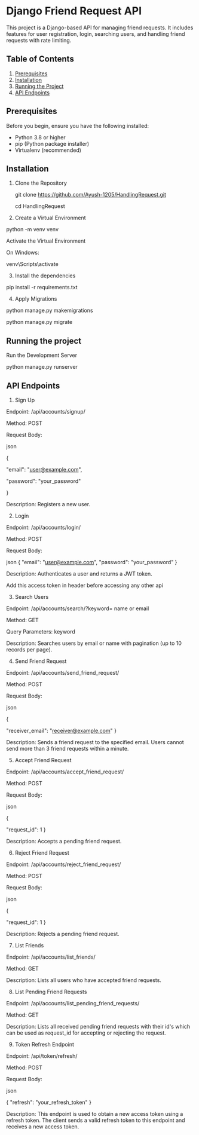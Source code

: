 # Django Friend Request API

This project is a Django-based API for managing friend requests. It includes features for user registration, login, searching users, and handling friend requests with rate limiting.

## Table of Contents
1. [Prerequisites](#prerequisites)
2. [Installation](#installation)
3. [Running the Project](#running-the-project)
4. [API Endpoints](#api-endpoints)


## Prerequisites

Before you begin, ensure you have the following installed:
- Python 3.8 or higher
- pip (Python package installer)
- Virtualenv (recommended)

## Installation

1. Clone the Repository

   git clone https://github.com/Ayush-1205/HandlingRequest.git
   
   cd HandlingRequest
   
3. Create a Virtual Environment

python -m venv venv

Activate the Virtual Environment

On Windows:

venv\Scripts\activate

3. Install the dependencies

pip install -r requirements.txt

4. Apply Migrations

python manage.py makemigrations

python manage.py migrate

## Running the project
Run the Development Server

python manage.py runserver

## API Endpoints
1. Sign Up

Endpoint: /api/accounts/signup/

Method: POST

Request Body:

json

{

  "email": "user@example.com",
  
  "password": "your_password"
  
}

Description: Registers a new user.

2. Login

Endpoint: /api/accounts/login/

Method: POST

Request Body:

json
{
  "email": "user@example.com",
  "password": "your_password"
}

Description: Authenticates a user and returns a JWT token.

Add this access token in header before accessing any other api

3. Search Users

Endpoint: /api/accounts/search/?keyword= name or email

Method: GET

Query Parameters: keyword

Description: Searches users by email or name with pagination (up to 10 records per page).

4. Send Friend Request

Endpoint: /api/accounts/send_friend_request/

Method: POST

Request Body:

json

{

  "receiver_email": "receiver@example.com"
}


Description: Sends a friend request to the specified email. Users cannot send more than 3 friend requests within a minute.

5. Accept Friend Request

Endpoint: /api/accounts/accept_friend_request/

Method: POST

Request Body:

json

{

  "request_id": 1
}


Description: Accepts a pending friend request.

6. Reject Friend Request

Endpoint: /api/accounts/reject_friend_request/

Method: POST

Request Body:

json

{

  "request_id": 1
}


Description: Rejects a pending friend request.

7. List Friends

Endpoint: /api/accounts/list_friends/

Method: GET

Description: Lists all users who have accepted friend requests.



8. List Pending Friend Requests

Endpoint: /api/accounts/list_pending_friend_requests/

Method: GET

Description: Lists all received pending friend requests with their id's which can be used as request_id for accepting or rejecting the request.

9. Token Refresh Endpoint

Endpoint: /api/token/refresh/

Method: POST

Request Body:

json

{
  "refresh": "your_refresh_token"
}

Description: This endpoint is used to obtain a new access token using a refresh token. The client sends a valid refresh token to this endpoint and receives a new access token.





